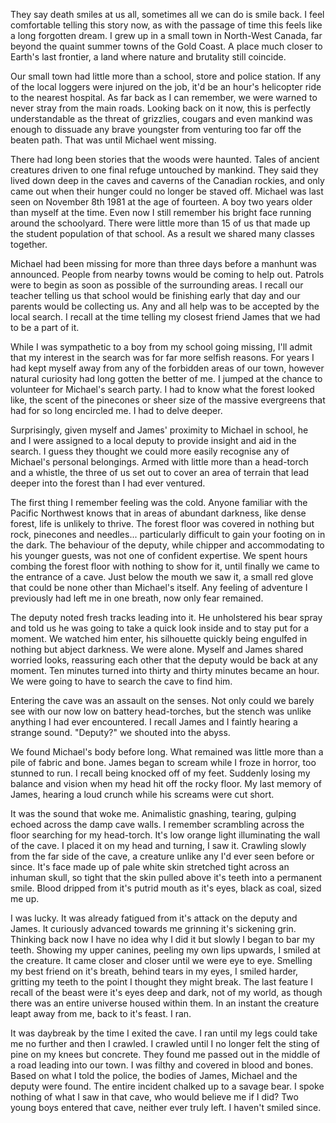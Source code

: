 They say death smiles at us all, sometimes all we can do is smile back. I feel comfortable telling this story now, as with the passage of time this feels like a long forgotten dream. I grew up in a small town in North-West Canada, far beyond the quaint summer towns of the Gold Coast. A place much closer to  Earth's last frontier, a land where nature and brutality still coincide. 

Our small town had little more than a school, store and police station. If any of the local loggers were injured on the job, it'd be an hour's helicopter ride to the nearest hospital. As far back as I can remember, we were warned to never stray from the main roads. Looking back on it now, this is perfectly understandable as the threat of grizzlies, cougars and even mankind was enough to dissuade any brave youngster from venturing too far off the beaten path. That was until Michael went missing.

There had long been stories that the woods were haunted. Tales of ancient creatures driven to one final refuge untouched by mankind. They said they lived down deep in the caves and caverns of the Canadian rockies, and only came out when their hunger could no longer be staved off. Michael was last seen on November 8th 1981 at the age of fourteen. A boy two years older than myself at the time. Even now I still remember his bright face running around the schoolyard. There were little more than 15 of us that made up the student population of that school. As a result we shared many classes together.

Michael had been missing for more than three days before a manhunt was announced. People from nearby towns would be coming to help out. Patrols were to begin as soon as possible of the surrounding areas. I recall our teacher telling us that school would be finishing early that day and our parents would be collecting us. Any and all help was to be accepted by the local search. I recall at the time telling my closest friend James that we had to be a part of it.

While I was sympathetic to a boy from my school going missing, I'll admit that my interest in the search was for far more selfish reasons. For years I had kept myself away from any of the forbidden areas of our town, however natural curiosity had long gotten the better of me. I jumped at the chance to volunteer for Michael's search party. I had to know what the forest looked like, the scent of the pinecones or sheer size of the massive evergreens that had for so long encircled me. I had to delve deeper.

Surprisingly, given myself and James' proximity to Michael in school, he and I were assigned to a local deputy to provide insight and aid in the search. I guess they thought we could more easily recognise any of Michael's personal belongings. Armed with little more than a head-torch and a whistle, the three of us set out to cover an area of terrain that lead deeper into the forest than I had ever ventured. 

The first thing I remember feeling was the cold. Anyone familiar with the Pacific Northwest knows that in areas of abundant darkness, like dense forest, life is unlikely to thrive. The forest floor was covered in nothing but rock, pinecones and needles... particularly difficult to gain your footing on in the dark. The behaviour of the deputy, while chipper and accommodating to his younger guests, was not one of confident expertise. We spent hours combing the forest floor with nothing to show for it, until finally we came to the entrance of a cave. Just below the mouth we saw it, a small red glove that could be none other than Michael's itself. Any feeling of adventure I previously had left me in one breath, now only fear remained.

The deputy noted fresh tracks leading into it. He unholstered his bear spray and told us he was going to take a quick look inside and to stay put for a moment. We watched him enter, his silhouette quickly being engulfed in nothing but abject darkness. We were alone. Myself and James shared worried looks, reassuring each other that the deputy would be back at any moment. Ten minutes turned into thirty and thirty minutes became an hour. We were going to have to search the cave to find him.

Entering the cave was an assault on the senses. Not only could we barely see with our now low on battery head-torches, but the stench was unlike anything I had ever encountered. I recall James and I faintly hearing a strange sound. "Deputy?" we shouted into the abyss. 

We found Michael's body before long. What remained was little more than a pile of fabric and bone. James began to scream while I froze in horror, too stunned to run. I recall being knocked off of my feet. Suddenly losing my balance and vision when my head hit off the rocky floor. My last memory of James, hearing a loud crunch while his screams were cut short. 

It was the sound that woke me. Animalistic gnashing, tearing, gulping echoed across the damp cave walls. I remember scrambling across the floor searching for my head-torch. It's low orange light illuminating the wall of the cave. I placed it on my head and turning, I saw it. Crawling slowly from the far side of the cave, a creature unlike any I'd ever seen before or since. It's face made up of pale white skin stretched tight across an inhuman skull, so tight that the skin pulled above it's teeth into a permanent smile. Blood dripped from it's putrid mouth as it's eyes, black as coal, sized me up. 

I was lucky. It was already fatigued from it's attack on the deputy and James. It curiously advanced towards me grinning it's sickening grin. Thinking back now I have no idea why I did it but slowly I began to bar my teeth. Showing my upper canines, peeling my own lips upwards, I smiled at the creature. It came closer and closer until we were eye to eye. Smelling my best friend on it's breath, behind tears in my eyes, I smiled harder, gritting my teeth to the point I thought they might break. The last feature I recall of the beast were it's eyes deep and dark, not of my world, as though there was an entire universe housed within them. In an instant the creature leapt away from me, back to it's feast. I ran.

It was daybreak by the time I exited the cave. I ran until my legs could take me no further and then I crawled. I crawled until I no longer felt the sting of pine on my knees but concrete. They found me passed out in the middle of a road leading into our town. I was filthy and covered in blood and bones. Based on what I told the police, the bodies of James, Michael and the deputy were found. The entire incident chalked up to a savage bear.  I spoke nothing of what I saw in that cave, who would believe me if I did? Two young boys entered that cave, neither ever truly left. I haven't smiled since. 